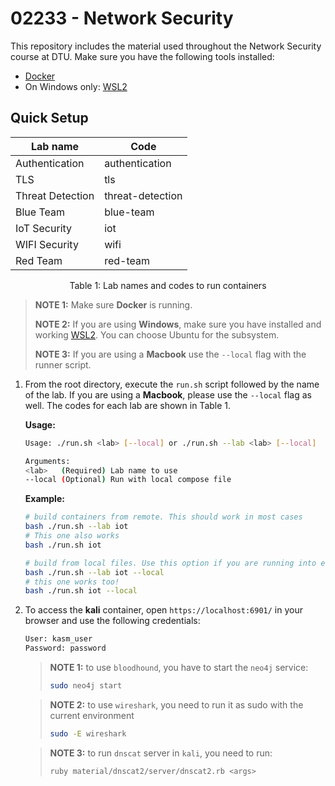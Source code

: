 # 02233 - Network Security

This repository includes the material used throughout the Network Security course at DTU.
Make sure you have the following tools installed: 

- [Docker](https://docs.docker.com/engine/install/)
- On Windows only: [WSL2](https://learn.microsoft.com/en-us/windows/wsl/install)

## Quick Setup

<div>
<center>

| Lab name | Code |
----- | --- |
Authentication | authentication
TLS | tls
Threat Detection | threat-detection
Blue Team | blue-team
IoT Security | iot
WIFI Security | wifi
Red Team | red-team

<p>Table 1: Lab names and codes to run containers </p>
</center>
</div>

> **NOTE 1:** Make sure **Docker** is running.
>
> **NOTE 2:** If you are using **Windows**, make sure you have installed and working [WSL2](https://learn.microsoft.com/en-us/windows/wsl/install). You can choose Ubuntu for the subsystem.
>
> **NOTE 3:** If you are using a **Macbook** use the `--local` flag with the runner script.

1.  From the root directory, execute the `run.sh` script followed by the name of the lab. 
If you are using a **Macbook**, please use the `--local` flag as well. 
The codes for each lab are shown in Table 1.

    **Usage:**

    ````sh
    Usage: ./run.sh <lab> [--local] or ./run.sh --lab <lab> [--local]

    Arguments:
    <lab>   (Required) Lab name to use
    --local (Optional) Run with local compose file
    ````

    **Example:**

    ```sh
    # build containers from remote. This should work in most cases
    bash ./run.sh --lab iot
    # This one also works
    bash ./run.sh iot

    # build from local files. Use this option if you are running into errors
    bash ./run.sh --lab iot --local
    # this one works too!
    bash ./run.sh iot --local
    ```

2. To access the **kali** container, open `https://localhost:6901/` in your browser and use the following credentials:

    ```sh
    User: kasm_user
    Password: password
    ```

    > **NOTE 1:** to use `bloodhound`, you have to start the `neo4j` service:
    > ```sh
    > sudo neo4j start
    > ```

    > **NOTE 2:** to use `wireshark`, you need to run it as sudo with the current environment
    > ```sh
    > sudo -E wireshark
    > ```
    
    > **NOTE 3:** to run `dnscat` server in `kali`, you need to run: 
    > ```sh
    > ruby material/dnscat2/server/dnscat2.rb <args>
    > ```
    
